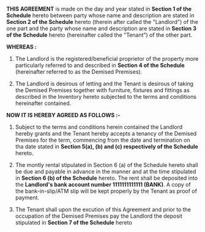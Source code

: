 **THIS AGREEMENT** is made on the day and year stated in **Section 1 of the Schedule** hereto
between party whose name and description are stated in **Section 2 of the Schedule** hereto (therein
after called the "Landlord") of the one part and the party whose name and description are stated in
**Section 3 of the Schedule** hereto (hereinafter called the "Tenant") of the other part.

**WHEREAS :**
1. The Landlord is the registered/beneficial proprietor of the property more particularly referred to
and described in **Section 4 of the Schedule** (hereinafter referred to as the Demised Premises).

2. The Landlord is desirous of letting and the Tenant is desirous of taking the Demised Premises
together with furniture, fixtures and fittings as described in the Inventory hereto subjected to the
terms and conditions hereinafter contained.

**NOW IT IS HEREBY AGREED AS FOLLOWS :-**
1. Subject to the terms and conditions herein contained the Landlord hereby grants and the Tenant
hereby accepts a tenancy of the Demised Premises for the term, commencing from the date and 
termination on tha date stated in **Section 5(a), (b) and (c) respectively of the Schedule** hereto.

2. The montly rental stipulated in Section 6 (a) of the Schedule hereto shall be due and payable in
advance in the manner and at the time stipulated in **Section 6 (b) of the Schedule** hereto. The rent
shall be deposited into the **Landlord's bank account number 1111111111111 (BANK)**. A copy of the bank-in-slip/ATM
slip will be kept properly by the Tenant as proof of payment.

3. The Tenant shall upon the excution of this Agreement and prior to the occupation of the Demised
Premises pay the Landlord the deposit stipulated in **Section 7 of the Schedule** hereto
